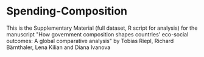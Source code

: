 # Spending-Composition
This is the Supplementary Material (full dataset, R script for analysis) for the manuscript "How government composition shapes countries' eco-social outcomes: A global comparative analysis" by Tobias Riepl, Richard Bärnthaler, Lena Kilian and Diana Ivanova

